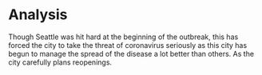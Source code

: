 # Analysis

Though Seattle was hit hard at the beginning of the outbreak, this has forced the city to take the threat of coronavirus seriously as this city has begun to manage the spread of the disease a lot better than others. As the city carefully plans reopenings. 